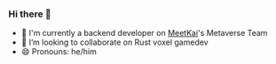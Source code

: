 ### Hi there 👋
- 🏢 I'm currently a backend developer on [MeetKai](https://meetkai.com/)'s Metaverse Team
- 👯 I’m looking to collaborate on Rust voxel gamedev
- 😄 Pronouns: he/him
